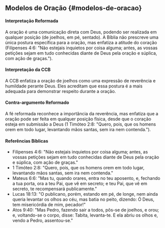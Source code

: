 ## Modelos de Oração {#modelos-de-oracao}

#### Interpretação Reformada
A oração é uma comunicação direta com Deus, podendo ser realizada em qualquer posição (de joelhos, em pé, sentado). A Bíblia não prescreve uma única postura específica para a oração, mas enfatiza a atitude do coração (Filipenses 4:6: "Não estejais inquietos por coisa alguma; antes, as vossas petições sejam em tudo conhecidas diante de Deus pela oração e súplica, com ação de graças.").

#### Interpretação da CCB
A CCB enfatiza a oração de joelhos como uma expressão de reverência e humildade perante Deus. Eles acreditam que essa postura é a mais adequada para demonstrar respeito durante a oração.

#### Contra-argumento Reformado
A fé reformada reconhece a importância da reverência, mas enfatiza que a oração pode ser feita em qualquer posição física, desde que o coração esteja em submissão a Deus (1 Timóteo 2:8: "Quero, pois, que os homens orem em todo lugar, levantando mãos santas, sem ira nem contenda.").

#### Referências Bíblicas
- Filipenses 4:6: "Não estejais inquietos por coisa alguma; antes, as vossas petições sejam em tudo conhecidas diante de Deus pela oração e súplica, com ação de graças."
- 1 Timóteo 2:8: "Quero, pois, que os homens orem em todo lugar, levantando mãos santas, sem ira nem contenda."
- Mateus 6:6: "Mas tu, quando orares, entra no teu aposento, e, fechando a tua porta, ora a teu Pai, que vê em secreto; e teu Pai, que vê em secreto, te recompensará publicamente."
- Lucas 18:13: "O publicano, porém, estando em pé, de longe, nem ainda queria levantar os olhos ao céu, mas batia no peito, dizendo: Ó Deus, tem misericórdia de mim, pecador!"
- Atos 9:40: "Mas Pedro, fazendo sair a todos, pôs-se de joelhos, e orou; e, voltando-se o corpo, disse: Tabita, levanta-te. E ela abriu os olhos e, vendo a Pedro, assentou-se."
